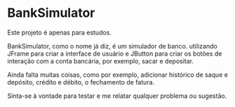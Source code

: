 # BankSimulator
Este projeto é apenas para estudos.

BankSimulator, como o nome já diz, é um simulador de banco. utilizando JFrame para criar a interface de usuário e JButton para criar os botões de interação com a conta bancária, por exemplo, sacar e depositar.

Ainda falta muitas coisas, como por exemplo, adicionar histórico de saque e depósito, crédito e débito, o fechamento de fatura.

Sinta-se à vontade para testar e me relatar qualquer problema ou sugestão.
